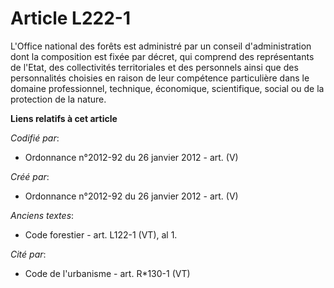 # Article L222-1

L'Office national des forêts est administré par un conseil d'administration dont la composition est fixée par décret, qui
comprend des représentants de l'Etat, des collectivités territoriales et des personnels ainsi que des personnalités choisies
en raison de leur compétence particulière dans le domaine professionnel, technique, économique, scientifique, social ou de la
protection de la nature.

**Liens relatifs à cet article**

_Codifié par_:

  - Ordonnance n°2012-92 du 26 janvier 2012 - art. (V)

_Créé par_:

  - Ordonnance n°2012-92 du 26 janvier 2012 - art. (V)

_Anciens textes_:

  - Code forestier - art. L122-1 (VT), al 1.

_Cité par_:

  - Code de l'urbanisme - art. R*130-1 (VT)
